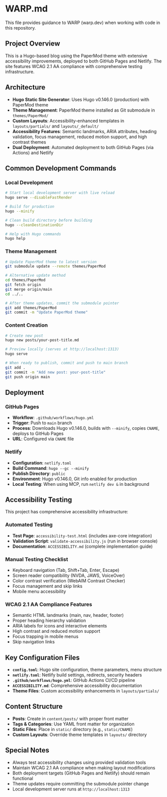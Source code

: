 # WARP.md

This file provides guidance to WARP (warp.dev) when working with code in this repository.

## Project Overview

This is a Hugo-based blog using the PaperMod theme with extensive accessibility improvements, deployed to both GitHub Pages and Netlify. The site features WCAG 2.1 AA compliance with comprehensive testing infrastructure.

## Architecture

- **Hugo Static Site Generator**: Uses Hugo v0.146.0 (production) with PaperMod theme
- **Theme Management**: PaperMod theme installed as Git submodule in `themes/PaperMod/`
- **Custom Layouts**: Accessibility-enhanced templates in `layouts/partials/` and `layouts/_default/`
- **Accessibility Features**: Semantic landmarks, ARIA attributes, heading validation, focus management, reduced motion support, and high contrast themes
- **Dual Deployment**: Automated deployment to both GitHub Pages (via Actions) and Netlify

## Common Development Commands

### Local Development
```bash
# Start local development server with live reload
hugo serve --disableFastRender

# Build for production
hugo --minify

# Clean build directory before building
hugo --cleanDestinationDir

# Help with Hugo commands
hugo help
```

### Theme Management
```bash
# Update PaperMod theme to latest version
git submodule update --remote themes/PaperMod

# Alternative update method
cd themes/PaperMod
git fetch origin
git merge origin/main
cd ../..

# After theme updates, commit the submodule pointer
git add themes/PaperMod
git commit -m "Update PaperMod theme"
```

### Content Creation
```bash
# Create new post
hugo new posts/your-post-title.md

# Preview locally (serves at http://localhost:1313)
hugo serve

# When ready to publish, commit and push to main branch
git add .
git commit -m "Add new post: your-post-title"
git push origin main
```

## Deployment

### GitHub Pages
- **Workflow**: `.github/workflows/hugo.yml`
- **Trigger**: Push to `main` branch
- **Process**: Downloads Hugo v0.146.0, builds with `--minify`, copies `CNAME`, deploys to GitHub Pages
- **URL**: Configured via `CNAME` file

### Netlify
- **Configuration**: `netlify.toml`
- **Build Command**: `hugo --gc --minify`
- **Publish Directory**: `public`
- **Environment**: Hugo v0.146.0, Git info enabled for production
- **Local Testing**: When using MCP, run `netlify dev &` in background

## Accessibility Testing

This project has comprehensive accessibility infrastructure:

### Automated Testing
- **Test Page**: `accessibility-test.html` (includes axe-core integration)
- **Validation Script**: `validate-accessibility.js` (run in browser console)
- **Documentation**: `ACCESSIBILITY.md` (complete implementation guide)

### Manual Testing Checklist
- Keyboard navigation (Tab, Shift+Tab, Enter, Escape)
- Screen reader compatibility (NVDA, JAWS, VoiceOver)
- Color contrast verification (WebAIM Contrast Checker)
- Focus management and skip links
- Mobile menu accessibility

### WCAG 2.1 AA Compliance Features
- Semantic HTML landmarks (main, nav, header, footer)
- Proper heading hierarchy validation
- ARIA labels for icons and interactive elements
- High contrast and reduced motion support
- Focus trapping in mobile menus
- Skip navigation links

## Key Configuration Files

- **`config.toml`**: Hugo site configuration, theme parameters, menu structure
- **`netlify.toml`**: Netlify build settings, redirects, security headers
- **`.github/workflows/hugo.yml`**: GitHub Actions CI/CD pipeline
- **`ACCESSIBILITY.md`**: Comprehensive accessibility documentation
- **Theme Files**: Custom accessibility enhancements in `layouts/partials/`

## Content Structure

- **Posts**: Create in `content/posts/` with proper front matter
- **Tags & Categories**: Use YAML front matter for organization
- **Static Files**: Place in `static/` directory (e.g., `static/CNAME`)
- **Custom Layouts**: Override theme templates in `layouts/` directory

## Special Notes

- Always test accessibility changes using provided validation tools
- Maintain WCAG 2.1 AA compliance when making layout modifications  
- Both deployment targets (GitHub Pages and Netlify) should remain functional
- Theme updates require committing the submodule pointer change
- Local development server runs at `http://localhost:1313`
